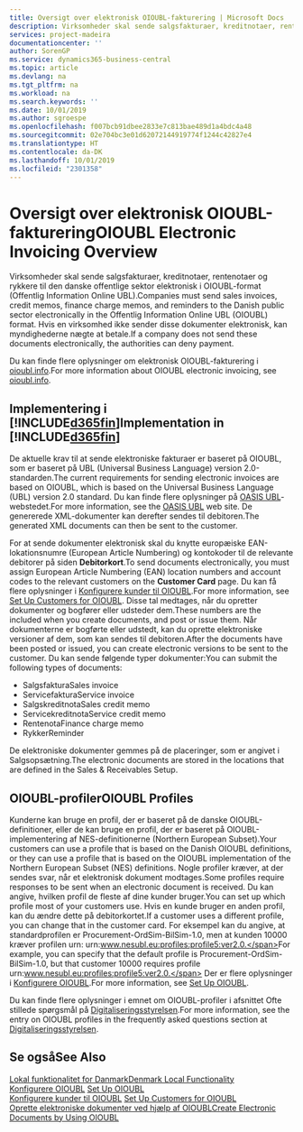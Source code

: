 ```yaml
---
title: Oversigt over elektronisk OIOUBL-fakturering | Microsoft Docs
description: Virksomheder skal sende salgsfakturaer, kreditnotaer, rentenotaer og rykkere til den danske offentlige sektor elektronisk i OIOUBL-format (Offentlig Information Online UBL). Hvis en virksomhed ikke sender disse dokumenter elektronisk, kan myndighederne nægte at betale.
services: project-madeira
documentationcenter: ''
author: SorenGP
ms.service: dynamics365-business-central
ms.topic: article
ms.devlang: na
ms.tgt_pltfrm: na
ms.workload: na
ms.search.keywords: ''
ms.date: 10/01/2019
ms.author: sgroespe
ms.openlocfilehash: f007bcb91dbee2833e7c813bae489d1a4bdc4a48
ms.sourcegitcommit: 02e704bc3e01d62072144919774f1244c42827e4
ms.translationtype: HT
ms.contentlocale: da-DK
ms.lasthandoff: 10/01/2019
ms.locfileid: "2301358"
---
```

# <a name="oioubl-electronic-invoicing-overview"></a><span data-ttu-id="b8f35-104">Oversigt over elektronisk OIOUBL-fakturering</span><span class="sxs-lookup"><span data-stu-id="b8f35-104">OIOUBL Electronic Invoicing Overview</span></span>
<span data-ttu-id="b8f35-105">Virksomheder skal sende salgsfakturaer, kreditnotaer, rentenotaer og rykkere til den danske offentlige sektor elektronisk i OIOUBL-format (Offentlig Information Online UBL).</span><span class="sxs-lookup"><span data-stu-id="b8f35-105">Companies must send sales invoices, credit memos, finance charge memos, and reminders to the Danish public sector electronically in the Offentlig Information Online UBL (OIOUBL) format.</span></span> <span data-ttu-id="b8f35-106">Hvis en virksomhed ikke sender disse dokumenter elektronisk, kan myndighederne nægte at betale.</span><span class="sxs-lookup"><span data-stu-id="b8f35-106">If a company does not send these documents electronically, the authorities can deny payment.</span></span>  

<span data-ttu-id="b8f35-107">Du kan finde flere oplysninger om elektronisk OIOUBL-fakturering i [oioubl.info](https://www.oioubl.info).</span><span class="sxs-lookup"><span data-stu-id="b8f35-107">For more information about OIOUBL electronic invoicing, see [oioubl.info](https://www.oioubl.info).</span></span>  

## <a name="implementation-in-included365finincludesd365fin_mdmd"></a><span data-ttu-id="b8f35-108">Implementering i [!INCLUDE[d365fin](../../includes/d365fin_md.md)]</span><span class="sxs-lookup"><span data-stu-id="b8f35-108">Implementation in [!INCLUDE[d365fin](../../includes/d365fin_md.md)]</span></span>  
<span data-ttu-id="b8f35-109">De aktuelle krav til at sende elektroniske fakturaer er baseret på OIOUBL, som er baseret på UBL (Universal Business Language) version 2.0-standarden.</span><span class="sxs-lookup"><span data-stu-id="b8f35-109">The current requirements for sending electronic invoices are based on OIOUBL, which is based on the Universal Business Language (UBL) version 2.0 standard.</span></span> <span data-ttu-id="b8f35-110">Du kan finde flere oplysninger på [OASIS UBL](https://aka.ms/OasisUblSite)-webstedet.</span><span class="sxs-lookup"><span data-stu-id="b8f35-110">For more information, see the [OASIS UBL](https://aka.ms/OasisUblSite) web site.</span></span> <span data-ttu-id="b8f35-111">De genererede XML-dokumenter kan derefter sendes til debitoren.</span><span class="sxs-lookup"><span data-stu-id="b8f35-111">The generated XML documents can then be sent to the customer.</span></span>  

<span data-ttu-id="b8f35-112">For at sende dokumenter elektronisk skal du knytte europæiske EAN-lokationsnumre (European Article Numbering) og kontokoder til de relevante debitorer på siden **Debitorkort**.</span><span class="sxs-lookup"><span data-stu-id="b8f35-112">To send documents electronically, you must assign European Article Numbering (EAN) location numbers and account codes to the relevant customers on the **Customer Card** page.</span></span> <span data-ttu-id="b8f35-113">Du kan få flere oplysninger i [Konfigurere kunder til OIOUBL](how-to-set-up-customers-for-oioubl.md).</span><span class="sxs-lookup"><span data-stu-id="b8f35-113">For more information, see [Set Up Customers for OIOUBL](how-to-set-up-customers-for-oioubl.md).</span></span> <span data-ttu-id="b8f35-114">Disse tal medtages, når du opretter dokumenter og bogfører eller udsteder dem.</span><span class="sxs-lookup"><span data-stu-id="b8f35-114">These numbers are the included when you create documents, and post or issue them.</span></span> <span data-ttu-id="b8f35-115">Når dokumenterne er bogførte eller udstedt, kan du oprette elektroniske versioner af dem, som kan sendes til debitoren.</span><span class="sxs-lookup"><span data-stu-id="b8f35-115">After the documents have been posted or issued, you can create electronic versions to be sent to the customer.</span></span> <span data-ttu-id="b8f35-116">Du kan sende følgende typer dokumenter:</span><span class="sxs-lookup"><span data-stu-id="b8f35-116">You can submit the following types of documents:</span></span>  

-   <span data-ttu-id="b8f35-117">Salgsfaktura</span><span class="sxs-lookup"><span data-stu-id="b8f35-117">Sales invoice</span></span>  
-   <span data-ttu-id="b8f35-118">Servicefaktura</span><span class="sxs-lookup"><span data-stu-id="b8f35-118">Service invoice</span></span>  
-   <span data-ttu-id="b8f35-119">Salgskreditnota</span><span class="sxs-lookup"><span data-stu-id="b8f35-119">Sales credit memo</span></span>  
-   <span data-ttu-id="b8f35-120">Servicekreditnota</span><span class="sxs-lookup"><span data-stu-id="b8f35-120">Service credit memo</span></span>  
-   <span data-ttu-id="b8f35-121">Rentenota</span><span class="sxs-lookup"><span data-stu-id="b8f35-121">Finance charge memo</span></span>  
-   <span data-ttu-id="b8f35-122">Rykker</span><span class="sxs-lookup"><span data-stu-id="b8f35-122">Reminder</span></span>  

<span data-ttu-id="b8f35-123">De elektroniske dokumenter gemmes på de placeringer, som er angivet i Salgsopsætning.</span><span class="sxs-lookup"><span data-stu-id="b8f35-123">The electronic documents are stored in the locations that are defined in the Sales & Receivables Setup.</span></span>  

## <a name="oioubl-profiles"></a><span data-ttu-id="b8f35-124">OIOUBL-profiler</span><span class="sxs-lookup"><span data-stu-id="b8f35-124">OIOUBL Profiles</span></span>  
<span data-ttu-id="b8f35-125">Kunderne kan bruge en profil, der er baseret på de danske OIOUBL-definitioner, eller de kan bruge en profil, der er baseret på OIOUBL-implementering af NES-definitionerne (Northern European Subset).</span><span class="sxs-lookup"><span data-stu-id="b8f35-125">Your customers can use a profile that is based on the Danish OIOUBL definitions, or they can use a profile that is based on the OIOUBL implementation of the Northern European Subset (NES) definitions.</span></span> <span data-ttu-id="b8f35-126">Nogle profiler kræver, at der sendes svar, når et elektronisk dokument modtages.</span><span class="sxs-lookup"><span data-stu-id="b8f35-126">Some profiles require responses to be sent when an electronic document is received.</span></span> <span data-ttu-id="b8f35-127">Du kan angive, hvilken profil de fleste af dine kunder bruger.</span><span class="sxs-lookup"><span data-stu-id="b8f35-127">You can set up which profile most of your customers use.</span></span> <span data-ttu-id="b8f35-128">Hvis en kunde bruger en anden profil, kan du ændre dette på debitorkortet.</span><span class="sxs-lookup"><span data-stu-id="b8f35-128">If a customer uses a different profile, you can change that in the customer card.</span></span> <span data-ttu-id="b8f35-129">For eksempel kan du angive, at standardprofilen er Procurement-OrdSim-BilSim-1.0, men at kunden 10000 kræver profilen urn: urn:www.nesubl.eu:profiles:profile5:ver2.0.</span><span class="sxs-lookup"><span data-stu-id="b8f35-129">For example, you can specify that the default profile is Procurement-OrdSim-BilSim-1.0, but that customer 10000 requires profile urn:www.nesubl.eu:profiles:profile5:ver2.0.</span></span> <span data-ttu-id="b8f35-130">Der er flere oplysninger i [Konfigurere OIOUBL](how-to-set-up-oioubl.md).</span><span class="sxs-lookup"><span data-stu-id="b8f35-130">For more information, see [Set Up OIOUBL](how-to-set-up-oioubl.md).</span></span>  

<span data-ttu-id="b8f35-131">Du kan finde flere oplysninger i emnet om OIOUBL-profiler i afsnittet Ofte stillede spørgsmål på [Digitaliseringsstyrelsen](https://aka.ms/Digitaliseringsstyrelsen).</span><span class="sxs-lookup"><span data-stu-id="b8f35-131">For more information, see the entry on OIOUBL profiles in the frequently asked questions section at [Digitaliseringsstyrelsen](https://aka.ms/Digitaliseringsstyrelsen).</span></span>  

## <a name="see-also"></a><span data-ttu-id="b8f35-132">Se også</span><span class="sxs-lookup"><span data-stu-id="b8f35-132">See Also</span></span>  
[<span data-ttu-id="b8f35-133">Lokal funktionalitet for Danmark</span><span class="sxs-lookup"><span data-stu-id="b8f35-133">Denmark Local Functionality</span></span>](denmark-local-functionality.md)  
 <span data-ttu-id="b8f35-134">[Konfigurere OIOUBL](how-to-set-up-oioubl.md) </span><span class="sxs-lookup"><span data-stu-id="b8f35-134">[Set Up OIOUBL](how-to-set-up-oioubl.md) </span></span>  
 <span data-ttu-id="b8f35-135">[Konfigurere kunder til OIOUBL](how-to-set-up-customers-for-oioubl.md) </span><span class="sxs-lookup"><span data-stu-id="b8f35-135">[Set Up Customers for OIOUBL](how-to-set-up-customers-for-oioubl.md) </span></span>  
 [<span data-ttu-id="b8f35-136">Oprette elektroniske dokumenter ved hjælp af OIOUBL</span><span class="sxs-lookup"><span data-stu-id="b8f35-136">Create Electronic Documents by Using OIOUBL</span></span>](how-to-create-electronic-documents-by-using-oioubl.md)  
